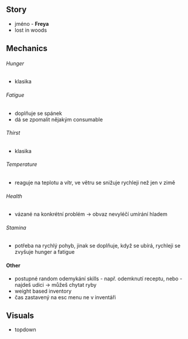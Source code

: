 ## Story
- jméno - **Freya**
- lost in woods

## Mechanics

###### Hunger
- klasika
###### Fatigue
- doplňuje se spánek
- dá se zpomalit nějakým consumable
###### Thirst
- klasika
###### Temperature
- reaguje na teplotu a vítr, ve větru se snižuje rychleji než jen v zimě
###### Health
- vázané na konkrétní problém -> obvaz nevyléčí umírání hladem
###### Stamina
- potřeba na rychlý pohyb, jinak se doplňuje, když se ubírá, rychleji se zvyšuje hunger a fatigue

#### Other

- postupné random odemykání skills - např. odemknutí receptu, nebo - najdeš udici -> můžeš chytat ryby
- weight based inventory
- čas zastavený na esc menu ne v inventáři
## Visuals

- topdown

